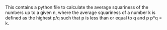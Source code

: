This contains a python file to calculate the average squariness of the numbers up to a given n, where the average squariness of a number k is defined as the highest p/q such that p is less than or equal to q and p p*q = k. 
